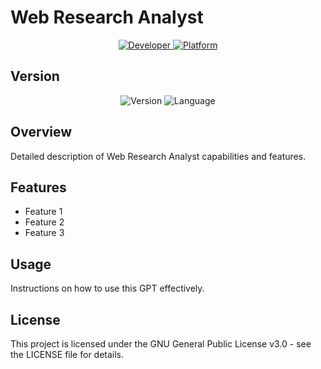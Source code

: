 # Web Research Analyst

<div align="center">
  <a href="https://github.com/edoardoavenia">
    <img src="https://img.shields.io/badge/Developer-Edoardo_Avenia-2ea44f?style=for-the-badge&logo=github" alt="Developer">
  </a>
  <a href="https://chat.openai.com">
    <img src="https://img.shields.io/badge/Platform-ChatGPT-74aa9c?style=for-the-badge&logo=openai" alt="Platform">
  </a>
</div>

## Version
<div align="center">
  <img src="https://img.shields.io/badge/v6.4-Latest-green?style=for-the-badge&logo=v" alt="Version">
  <img src="https://img.shields.io/badge/EN-language-blue?style=for-the-badge" alt="Language">
</div>

## Overview
Detailed description of Web Research Analyst capabilities and features.

## Features
- Feature 1
- Feature 2
- Feature 3

## Usage
Instructions on how to use this GPT effectively.

## License
This project is licensed under the GNU General Public License v3.0 - see the LICENSE file for details.
